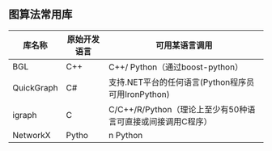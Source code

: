 ## 图算法常用库


库名称 |	原始开发语言|	可用某语言调用
-- | --|--
BGL| C++| C++/ Python（通过boost-python）
QuickGraph| C#| 支持.NET平台的任何语言(Python程序员可用IronPython)
igraph| C| C/C++/R/Python（理论上至少有50种语言可直接或间接调用C程序）
NetworkX| 	Pytho|n	Python

